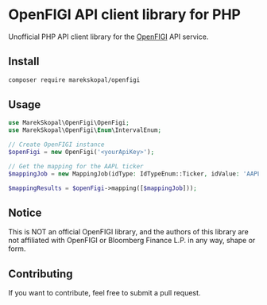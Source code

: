 # OpenFIGI API client library for PHP

Unofficial PHP API client library for the [OpenFIGI](https://www.openfigi.com/) API service. 


## Install

```sh
composer require marekskopal/openfigi
```

## Usage

```php
use MarekSkopal\OpenFigi\OpenFigi;
use MarekSkopal\OpenFigi\Enum\IntervalEnum;

// Create OpenFIGI instance
$openFigi = new OpenFigi('<yourApiKey>');

// Get the mapping for the AAPL ticker
$mappingJob = new MappingJob(idType: IdTypeEnum::Ticker, idValue: 'AAPL');

$mappingResults = $openFigi->mapping([$mappingJob]));
```

## Notice
This is NOT an official OpenFIGI library, and the authors of this library are not affiliated with OpenFIGI or Bloomberg Finance L.P. in any way, shape or form.

## Contributing
If you want to contribute, feel free to submit a pull request.